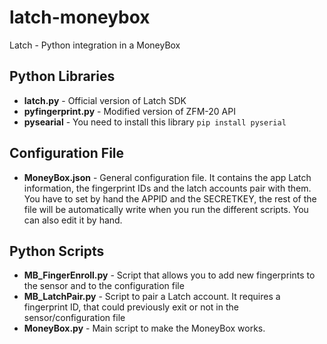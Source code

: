 # latch-moneybox
Latch - Python integration in a MoneyBox

## Python Libraries

* **latch.py** - Official version of Latch SDK
* **pyfingerprint.py** - Modified version of ZFM-20 API
* **pysearial** - You need to install this library `pip install pyserial`

## Configuration File

* **MoneyBox.json** - General configuration file. It contains the app Latch information, the fingerprint IDs and the latch accounts pair with them. You have to set by hand the APPID and the SECRETKEY, the rest of the file will be automatically write when you run the different scripts. You can also edit it by hand.

## Python Scripts
* **MB_FingerEnroll.py** - Script that allows you to add new fingerprints to the sensor and to the configuration file
* **MB_LatchPair.py** - Script to pair a Latch account. It requires a fingerprint ID, that could previously exit or not in the sensor/configuration file
* **MoneyBox.py** - Main script to make the MoneyBox works.

